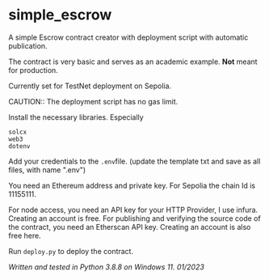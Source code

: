 # simple_escrow
A simple Escrow contract creator with deployment script with automatic publication.

The contract is very basic and serves as an academic example. **Not** meant for production.

Currently set for TestNet deployment on Sepolia.

CAUTION:: The deployment script has no gas limit.



Install the necessary libraries. Especially
```
solcx
web3
dotenv
```

Add your credentials to the ```.env```file. (update the template txt and save as all files, with name ".env")

You need an Ethereum address and private key.
For Sepolia the chain Id is 11155111.

For node access, you need an API key for your HTTP Provider, I use infura. Creating an account is free.
For publishing and verifying the source code of the contract, you need an Etherscan API key. Creating an account is also free here.

Run ```deploy.py``` to deploy the contract. 


_Written and tested in Python 3.8.8 on Windows 11. 01/2023_
